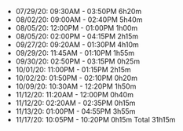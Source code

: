 - 07/29/20:     09:30AM     -       03:50PM     6h20m
- 08/02/20:     09:00AM     -       02:40PM     5h40m
- 08/05/20:     12:00PM     -       01:00PM     1h00m
- 08/05/20:     02:00PM     -       04:15PM     2h15m
- 09/27/20:     09:20AM     -       01:30PM     4h10m
- 09/29/20:     11:45AM     -       01:10PM     1h55m
- 09/30/20:     02:50PM     -       03:15PM     0h25m
- 10/01/20:     11:00PM     -       01:15PM     2h15m
- 10/02/20:     01:50PM     -       02:10PM     0h20m
- 10/09/20:     10:30AM     -       12:20PM     1h50m
- 11/12/20:     11:20AM     -       12:00PM     0h40m
- 11/12/20:     02:20AM     -       02:35PM     0h15m
- 11/13/20:     01:00PM     -       04:55PM     3h55m
- 11/17/20:     10:05PM     -       10:20PM     0h15m
Total                                          31h15m
